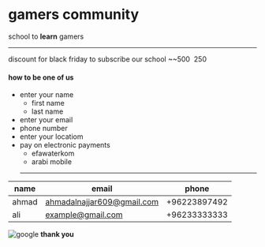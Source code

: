 # gamers community 
school to **learn** gamers 
___
discount for black friday to subscribe our school ~~500$~~ 250$ 
#### how to be one of us 
* enter your name
  * first name
  * last name
* enter your email
*  phone number
* enter your locatiom
* pay on electronic payments
  * efawaterkom
  * arabi mobile
   ___
| name | email | phone |
|----------|----------|----------|
| ahmad | ahmadalnajjar609@gmail.com | +96223897492 |
| ali | example@gmail.com  | +96233333333 |

![google](https://www.google.jo/images/branding/googlelogo/1x/googlelogo_light_color_272x92dp.png)
**thank you**



